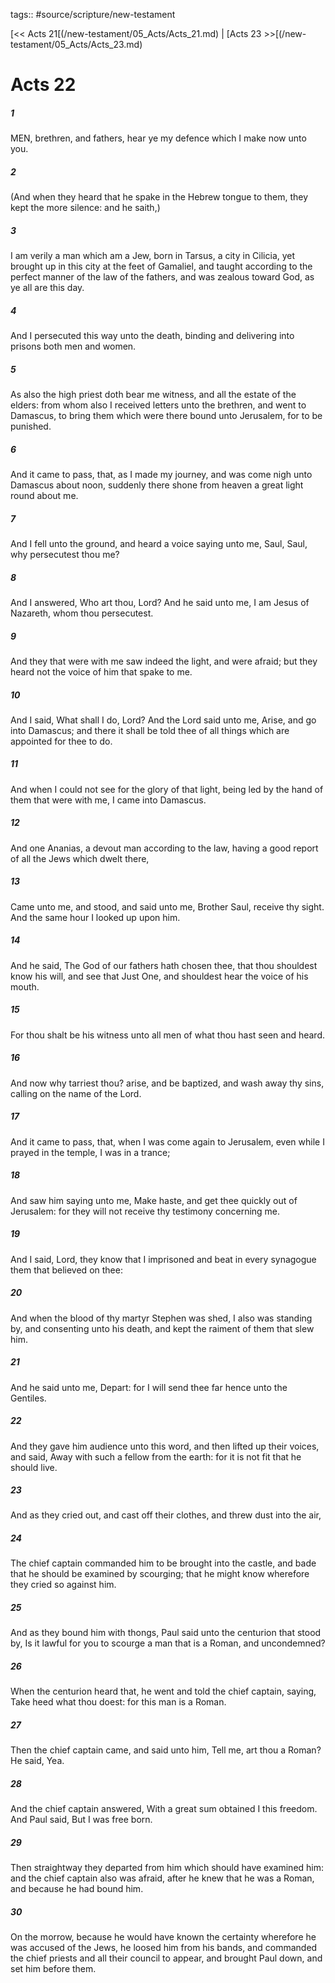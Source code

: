 tags:: #source/scripture/new-testament

[<< Acts 21[(/new-testament/05_Acts/Acts_21.md) | [Acts 23 >>[(/new-testament/05_Acts/Acts_23.md)

# Acts 22

##### 1

MEN, brethren, and fathers, hear ye my defence which I make now unto you.

##### 2

(And when they heard that he spake in the Hebrew tongue to them, they kept the more silence: and he saith,)

##### 3

I am verily a man which am a Jew, born in Tarsus, a city in Cilicia, yet brought up in this city at the feet of Gamaliel, and taught according to the perfect manner of the law of the fathers, and was zealous toward God, as ye all are this day.

##### 4

And I persecuted this way unto the death, binding and delivering into prisons both men and women.

##### 5

As also the high priest doth bear me witness, and all the estate of the elders: from whom also I received letters unto the brethren, and went to Damascus, to bring them which were there bound unto Jerusalem, for to be punished.

##### 6

And it came to pass, that, as I made my journey, and was come nigh unto Damascus about noon, suddenly there shone from heaven a great light round about me.

##### 7

And I fell unto the ground, and heard a voice saying unto me, Saul, Saul, why persecutest thou me?

##### 8

And I answered, Who art thou, Lord? And he said unto me, I am Jesus of Nazareth, whom thou persecutest.

##### 9

And they that were with me saw indeed the light, and were afraid; but they heard not the voice of him that spake to me.

##### 10

And I said, What shall I do, Lord? And the Lord said unto me, Arise, and go into Damascus; and there it shall be told thee of all things which are appointed for thee to do.

##### 11

And when I could not see for the glory of that light, being led by the hand of them that were with me, I came into Damascus.

##### 12

And one Ananias, a devout man according to the law, having a good report of all the Jews which dwelt there,

##### 13

Came unto me, and stood, and said unto me, Brother Saul, receive thy sight. And the same hour I looked up upon him.

##### 14

And he said, The God of our fathers hath chosen thee, that thou shouldest know his will, and see that Just One, and shouldest hear the voice of his mouth.

##### 15

For thou shalt be his witness unto all men of what thou hast seen and heard.

##### 16

And now why tarriest thou? arise, and be baptized, and wash away thy sins, calling on the name of the Lord.

##### 17

And it came to pass, that, when I was come again to Jerusalem, even while I prayed in the temple, I was in a trance;

##### 18

And saw him saying unto me, Make haste, and get thee quickly out of Jerusalem: for they will not receive thy testimony concerning me.

##### 19

And I said, Lord, they know that I imprisoned and beat in every synagogue them that believed on thee:

##### 20

And when the blood of thy martyr Stephen was shed, I also was standing by, and consenting unto his death, and kept the raiment of them that slew him.

##### 21

And he said unto me, Depart: for I will send thee far hence unto the Gentiles.

##### 22

And they gave him audience unto this word, and then lifted up their voices, and said, Away with such a fellow from the earth: for it is not fit that he should live.

##### 23

And as they cried out, and cast off their clothes, and threw dust into the air,

##### 24

The chief captain commanded him to be brought into the castle, and bade that he should be examined by scourging; that he might know wherefore they cried so against him.

##### 25

And as they bound him with thongs, Paul said unto the centurion that stood by, Is it lawful for you to scourge a man that is a Roman, and uncondemned?

##### 26

When the centurion heard that, he went and told the chief captain, saying, Take heed what thou doest: for this man is a Roman.

##### 27

Then the chief captain came, and said unto him, Tell me, art thou a Roman? He said, Yea.

##### 28

And the chief captain answered, With a great sum obtained I this freedom. And Paul said, But I was free born.

##### 29

Then straightway they departed from him which should have examined him: and the chief captain also was afraid, after he knew that he was a Roman, and because he had bound him.

##### 30

On the morrow, because he would have known the certainty wherefore he was accused of the Jews, he loosed him from his bands, and commanded the chief priests and all their council to appear, and brought Paul down, and set him before them.
